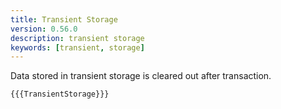 ```yaml
---
title: Transient Storage
version: 0.56.0
description: transient storage
keywords: [transient, storage]
---
```


Data stored in transient storage is cleared out after transaction.

```solidity
{{{TransientStorage}}}
```

